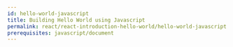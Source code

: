 ```yaml
---
id: hello-world-javascript
title: Building Hello World using Javascript
permalink: react/react-introduction-hello-world/hello-world-javascript
prerequisites: javascript/document
---
```



